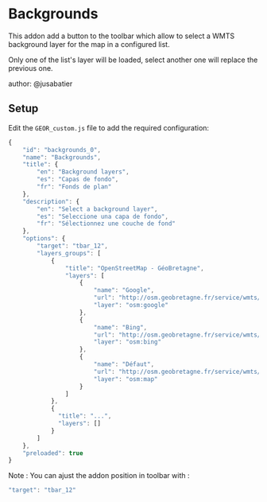 # Backgrounds

This addon add a button to the toolbar which allow to select a WMTS background layer for the map in a configured list.

Only one of the list's layer will be loaded, select another one will replace the previous one.

author: @jusabatier

## Setup

Edit the `GEOR_custom.js` file to add the required configuration:

```js
{
	"id": "backgrounds_0",
	"name": "Backgrounds",
	"title": {
		"en": "Background layers",
		"es": "Capas de fondo",
		"fr": "Fonds de plan"
	},
	"description": {
		"en": "Select a background layer",
		"es": "Seleccione una capa de fondo",
		"fr": "Sélectionnez une couche de fond"
	},
	"options": {
		"target": "tbar_12",
		"layers_groups": [
			{
				"title": "OpenStreetMap - GéoBretagne",
				"layers": [
					{
						"name": "Google",
						"url": "http://osm.geobretagne.fr/service/wmts/",
						"layer": "osm:google"
					},
					{
						"name": "Bing",
						"url": "http://osm.geobretagne.fr/service/wmts/",
						"layer": "osm:bing"
					},
					{
						"name": "Défaut",
						"url": "http://osm.geobretagne.fr/service/wmts/",
						"layer": "osm:map"
					}
				]
			},
			{
			  "title": "...",
			  "layers": []
			}
		]
	},
	"preloaded": true
}
```

Note : You can ajust the addon position in toolbar with :
```js
"target": "tbar_12"
```
